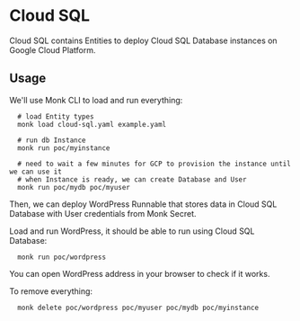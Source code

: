 # Cloud SQL

Cloud SQL contains Entities to deploy Cloud SQL Database instances on Google Cloud Platform.

## Usage

We'll use Monk CLI to load and run everything:

      # load Entity types
      monk load cloud-sql.yaml example.yaml

      # run db Instance
      monk run poc/myinstance

      # need to wait a few minutes for GCP to provision the instance until we can use it
      # when Instance is ready, we can create Database and User
      monk run poc/mydb poc/myuser

Then, we can deploy WordPress Runnable that stores data in Cloud SQL Database
with User credentials from Monk Secret.

Load and run WordPress, it should be able to run using Cloud SQL Database:

      monk run poc/wordpress

You can open WordPress address in your browser to check if it works.

To remove everything:

      monk delete poc/wordpress poc/myuser poc/mydb poc/myinstance
